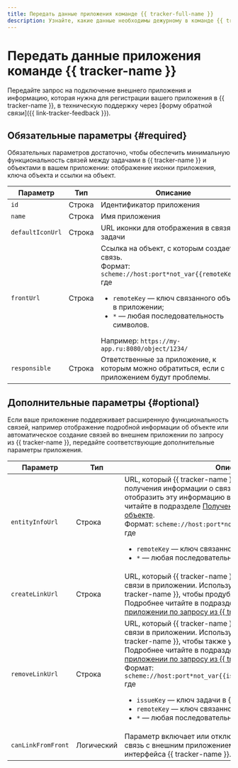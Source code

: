 ```yaml
---
title: Передать данные приложения команде {{ tracker-full-name }}
description: Узнайте, какие данные необходимы дежурному в команде {{ tracker-name }} для регистрации приложения в {{ tracker-name }}.
---
```


# Передать данные приложения команде {{ tracker-name }}


Передайте запрос на подключение внешнего приложения и информацию, которая нужна для регистрации вашего приложения в {{ tracker-name }}, в техническую поддержку через [форму обратной связи]({{ link-tracker-feedback }}).



## Обязательные параметры {#required}

Обязательных параметров достаточно, чтобы обеспечить минимальную функциональность связей между задачами в {{ tracker-name }} и объектами в вашем приложении: отображение иконки приложения, ключа объекта и ссылки на объект.

 Параметр | Тип | Описание
 -------- | -------- | ----------
 `id` | Строка | Идентификатор приложения
 `name` | Строка | Имя приложения
 `defaultIconUrl` | Строка | URL иконки для отображения в связях задачи
 `frontUrl` | Строка | Ссылка на объект, с которым создается связь.<br/>Формат: `scheme://host:port*not_var{{remoteKey}}*`<br/>где<br/><ul><li>`remoteKey` — ключ связанного объекта в приложении;</li><li>`*` — любая последовательность символов.</li></ul>Например: `https://my-app.ru:8080/object/1234/`
 `responsible` | Строка | Ответственные за приложение, к которым можно обратиться, если с приложением будут проблемы. 


## Дополнительные параметры {#optional}

Если ваше приложение поддерживает расширенную функциональность связей, например отображение подробной информации об объекте или автоматическое создание связей во внешнем приложении по запросу из {{ tracker-name }}, передайте соответствующие дополнительные параметры приложения.

 Параметр | Тип | Описание
 -------- | -------- | ----------
 `entityInfoUrl` | Строка | URL, который {{ tracker-name }} может вызвать для получения информации о связанном объекте, чтобы отобразить эту информацию в интерфейсе. Подробнее читайте в подразделе [Получение информации о связанном объекте](ext-app-setup.md#object-info).<br/>Формат: `scheme://host:port*not_var{{remoteKey}}*`<br/>где<br/><ul><li>`remoteKey` — ключ связанного объекта в приложении;</li><li>`*` — любая последовательность символов.</li></ul>
 `createLinkUrl` | Строка | URL, который {{ tracker-name }} должен вызвать для создания связи в приложении. Используется при создании связи в {{ tracker-name }}, чтобы продублировать ее в приложении.<br/>Подробнее читайте в подразделе [Создание связей в приложении по запросу из {{ tracker-name }}](ext-app-setup.md#create).
 `removeLinkUrl` | Строка | URL, который {{ tracker-name }} должен вызвать для удаления связи в приложении. Используется при удалении связи в {{ tracker-name }}, чтобы также удалить ее в приложении.<br/>Подробнее читайте в подразделе [Удаление связей в приложении по запросу из {{ tracker-name }}](ext-app-setup.md#delete).<br/>Формат: `scheme://host:port*not_var{{issueKey}}*not_var{{remoteKey}}*`<br/>где<br/><ul><li>`issueKey` — ключ задачи в {{ tracker-name }};</li><li>`remoteKey` — ключ связанного объекта в приложении;</li><li>`*` — любая последовательность символов.</li></ul>
 `canLinkFromFront` | Логический | Параметр включает или отключает возможность создавать связь с внешним приложением из пользовательского интерфейса {{ tracker-name }}.

